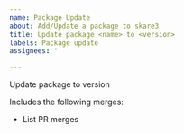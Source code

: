 ```yaml
---
name: Package Update
about: Add/Update a package to skare3
title: Update package <name> to <version>
labels: Package update
assignees: ''

---
```


Update package <name> to version 

Includes the following merges:
- List PR merges
